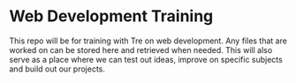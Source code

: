 # Web Development Training

This repo will be for training with Tre on web development. Any files that are worked on can be stored here and retrieved when needed. This will also serve as a place where we can test out ideas, improve on specific subjects and build out our projects.
